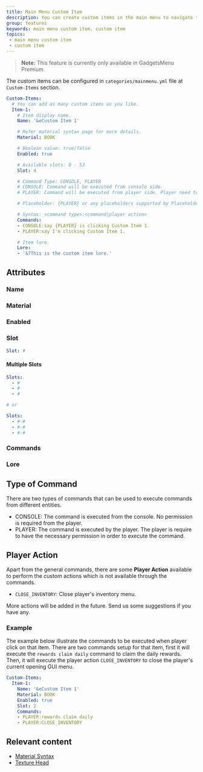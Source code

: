 ```yaml
---
title: Main Menu Custom Item
description: You can create custom items in the main menu to navigate the players to your custom GUI menus.
group: features
keywords: main menu custom item, custom item
topics:
 - main menu custom item
 - custom item
---
```


>**Note:** This feature is currently only available in GadgetsMenu Premium.

The custom items can be configured in `categories/mainmenu.yml` file at `Custom-Items` section.
```yaml
Custom-Items:
  # You can add as many custom items as you like.
  Item-1:
    # Item display name.
    Name: '&eCustom Item 1'

    # Refer material syntax page for more details.
    Material: BOOK

    # Boolean value: true/false
    Enabled: true

    # Available slots: 0 - 53
    Slot: 4

    # Command Type: CONSOLE, PLAYER
    # CONSOLE: Command will be executed from console side.
    # PLAYER: Command will be executed from player side. Player need to have the permission in order to execute the command.

    # Placeholder: {PLAYER} or any placeholders supported by PlaceholderAPI

    # Syntax: <command type>:<command|player action>
    Commands:
    - CONSOLE:say {PLAYER} is clicking Custom Item 1.
    - PLAYER:say I'm clicking Custom Item 1.

    # Item lore.
    Lore:
    - '&7This is the custom item lore.'
```

## Attributes

### Name

### Material

### Enabled

### Slot
```yaml
Slot: #
```

#### Multiple Slots
```yaml
Slots:
  - #
  - #
  - #

# or

Slots: 
  - #-#
  - #-#
  - #-#
```

### Commands

### Lore

## Type of Command
There are two types of commands that can be used to execute commands from different entities.
 - CONSOLE: The command is executed from the console. No permission is required from the player.
 - PLAYER: The command is executed by the player. The player is require to have the necessary permission in order to execute the command.


## Player Action
Apart from the general commands, there are some **Player Action** available to perform the custom actions which is not available through the commands.

 - `CLOSE_INVENTORY`: Close player's inventory menu.

More actions will be added in the future. Send us some suggestions if you have any.

### Example
The example below illustrate the commands to be executed when player click on that item. There are two commands setup for that item, first it will execute the `rewards claim daily` command to claim the daily rewards. Then, it will execute the player action `CLOSE_INVENTORY` to close the player's current opening GUI menu.

```yaml
Custom-Items:
  Item-1:
    Name: '&eCustom Item 1'
    Material: BOOK
    Enabled: true
    Slot: 2
    Commands:
    - PLAYER:rewards claim daily
    - PLAYER:CLOSE_INVENTORY
```

## Relevant content
<div class="md-relevant-content">

- [Material Syntax](../wiki/others/material-syntax)
- [Texture Head](../wiki/others/texture-head)
</div>
